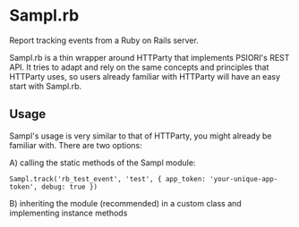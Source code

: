 Sampl.rb
=========

Report tracking events from a Ruby on Rails server.

Sampl.rb is a thin wrapper around HTTParty that implements PSIORI's REST API. It tries to adapt and rely on the same concepts and principles that HTTParty uses, so users already familiar with HTTParty will have an easy start with Sampl.rb.


Usage
-----

Sampl's usage is very similar to that of HTTParty, you might already be familiar with. There are two options:

A) calling the static methods of the Sampl module:

```
Sampl.track('rb_test_event', 'test', { app_token: 'your-unique-app-token', debug: true })
```

B) inheriting the module (recommended) in a custom class and implementing instance methods

